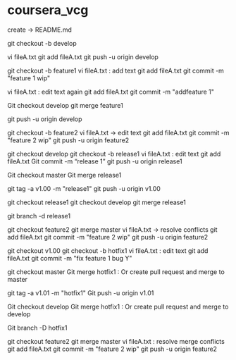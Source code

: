# coursera_vcg

create -> README.md

git checkout -b develop

vi fileA.txt
git add fileA.txt
git push -u origin develop

git checkout -b feature1
vi fileA.txt : add text 
git add fileA.txt 
git commit -m "feature​​ 1 ​​wip"

vi fileA.txt : edit text again 
git add fileA.txt 
git commit -m "add​​ feature​​ 1"

Git checkout develop
git merge feature1

git push -u origin develop

git checkout -b feature2
vi fileA.txt  -> edit text 
git add fileA.txt 
git commit -m "feature ​​2 ​​wip"
git push -u origin feature2

git checkout develop
git checkout -b release1
vi fileA.txt : edit text 
git add fileA.txt 
Git commit -m “release 1”
git push -u origin release1

Git checkout master
Git merge release1

git tag -a v1.00 -m "release1"
git push -u origin v1.00


git checkout release1
git checkout develop
git merge release1

git branch -d release1

git checkout feature2
git merge  master
vi fileA.txt -> resolve conflicts 
git add fileA.txt
git commit -m "feature​​ 2 ​​wip"
git push -u origin feature2

git checkout v1.00
git checkout -b hotfix1 
vi fileA.txt : edit text 
git add fileA.txt 
git commit -m "fix​​ feature​​ 1​​ bug​ ​Y"

git checkout master
Git merge hotfix1 : Or create pull request and merge to master 

git tag -a v1.01 -m "hotfix1"
Git push -u origin v1.01

Git checkout develop
Git merge hotfix1 : Or create pull request and merge to develop

Git branch -D hotfix1

git checkout feature2
git merge master
vi fileA.txt : resolve merge conflicts 
git add fileA.txt
git commit -m "feature​​ 2​​ wip"
git push -u origin feature2
